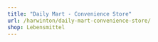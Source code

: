 ```yaml
---
title: "Daily Mart - Convenience Store"
url: /harwinton/daily-mart-convenience-store/
shop: Lebensmittel
---
```

